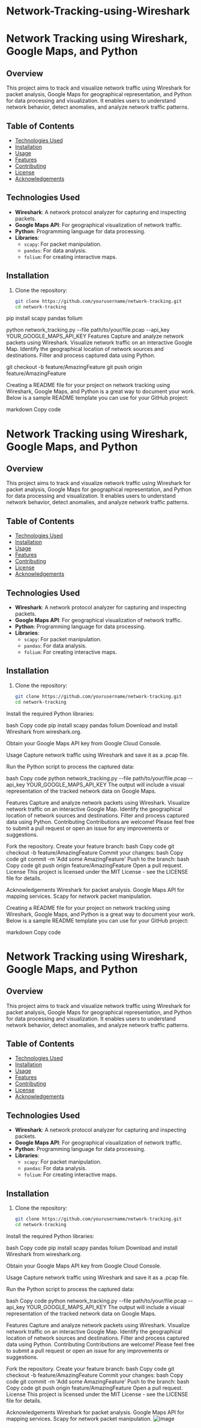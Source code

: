 # Network-Tracking-using-Wireshark
# Network Tracking using Wireshark, Google Maps, and Python

## Overview

This project aims to track and visualize network traffic using Wireshark for packet analysis, Google Maps for geographical representation, and Python for data processing and visualization. It enables users to understand network behavior, detect anomalies, and analyze network traffic patterns.

## Table of Contents

- [Technologies Used](#technologies-used)
- [Installation](#installation)
- [Usage](#usage)
- [Features](#features)
- [Contributing](#contributing)
- [License](#license)
- [Acknowledgements](#acknowledgements)

## Technologies Used

- **Wireshark**: A network protocol analyzer for capturing and inspecting packets.
- **Google Maps API**: For geographical visualization of network traffic.
- **Python**: Programming language for data processing.
- **Libraries**:
  - `scapy`: For packet manipulation.
  - `pandas`: For data analysis.
  - `folium`: For creating interactive maps.

## Installation

1. Clone the repository:
   ```bash
   git clone https://github.com/yourusername/network-tracking.git
   cd network-tracking
pip install scapy pandas folium

python network_tracking.py --file path/to/your/file.pcap --api_key YOUR_GOOGLE_MAPS_API_KEY
Features
Capture and analyze network packets using Wireshark.
Visualize network traffic on an interactive Google Map.
Identify the geographical location of network sources and destinations.
Filter and process captured data using Python.



git checkout -b feature/AmazingFeature
git push origin feature/AmazingFeature

Creating a README file for your project on network tracking using Wireshark, Google Maps, and Python is a great way to document your work. Below is a sample README template you can use for your GitHub project:

markdown
Copy code
# Network Tracking using Wireshark, Google Maps, and Python

## Overview

This project aims to track and visualize network traffic using Wireshark for packet analysis, Google Maps for geographical representation, and Python for data processing and visualization. It enables users to understand network behavior, detect anomalies, and analyze network traffic patterns.

## Table of Contents

- [Technologies Used](#technologies-used)
- [Installation](#installation)
- [Usage](#usage)
- [Features](#features)
- [Contributing](#contributing)
- [License](#license)
- [Acknowledgements](#acknowledgements)

## Technologies Used

- **Wireshark**: A network protocol analyzer for capturing and inspecting packets.
- **Google Maps API**: For geographical visualization of network traffic.
- **Python**: Programming language for data processing.
- **Libraries**:
  - `scapy`: For packet manipulation.
  - `pandas`: For data analysis.
  - `folium`: For creating interactive maps.

## Installation

1. Clone the repository:
   ```bash
   git clone https://github.com/yourusername/network-tracking.git
   cd network-tracking
Install the required Python libraries:

bash
Copy code
pip install scapy pandas folium
Download and install Wireshark from wireshark.org.

Obtain your Google Maps API key from Google Cloud Console.

Usage
Capture network traffic using Wireshark and save it as a .pcap file.

Run the Python script to process the captured data:

bash
Copy code
python network_tracking.py --file path/to/your/file.pcap --api_key YOUR_GOOGLE_MAPS_API_KEY
The output will include a visual representation of the tracked network data on Google Maps.

Features
Capture and analyze network packets using Wireshark.
Visualize network traffic on an interactive Google Map.
Identify the geographical location of network sources and destinations.
Filter and process captured data using Python.
Contributing
Contributions are welcome! Please feel free to submit a pull request or open an issue for any improvements or suggestions.

Fork the repository.
Create your feature branch:
bash
Copy code
git checkout -b feature/AmazingFeature
Commit your changes:
bash
Copy code
git commit -m 'Add some AmazingFeature'
Push to the branch:
bash
Copy code
git push origin feature/AmazingFeature
Open a pull request.
License
This project is licensed under the MIT License - see the LICENSE file for details.

Acknowledgements
Wireshark for packet analysis.
Google Maps API for mapping services.
Scapy for network packet manipulation.




Creating a README file for your project on network tracking using Wireshark, Google Maps, and Python is a great way to document your work. Below is a sample README template you can use for your GitHub project:

markdown
Copy code
# Network Tracking using Wireshark, Google Maps, and Python

## Overview

This project aims to track and visualize network traffic using Wireshark for packet analysis, Google Maps for geographical representation, and Python for data processing and visualization. It enables users to understand network behavior, detect anomalies, and analyze network traffic patterns.

## Table of Contents

- [Technologies Used](#technologies-used)
- [Installation](#installation)
- [Usage](#usage)
- [Features](#features)
- [Contributing](#contributing)
- [License](#license)
- [Acknowledgements](#acknowledgements)

## Technologies Used

- **Wireshark**: A network protocol analyzer for capturing and inspecting packets.
- **Google Maps API**: For geographical visualization of network traffic.
- **Python**: Programming language for data processing.
- **Libraries**:
  - `scapy`: For packet manipulation.
  - `pandas`: For data analysis.
  - `folium`: For creating interactive maps.

## Installation

1. Clone the repository:
   ```bash
   git clone https://github.com/yourusername/network-tracking.git
   cd network-tracking
Install the required Python libraries:

bash
Copy code
pip install scapy pandas folium
Download and install Wireshark from wireshark.org.

Obtain your Google Maps API key from Google Cloud Console.

Usage
Capture network traffic using Wireshark and save it as a .pcap file.

Run the Python script to process the captured data:

bash
Copy code
python network_tracking.py --file path/to/your/file.pcap --api_key YOUR_GOOGLE_MAPS_API_KEY
The output will include a visual representation of the tracked network data on Google Maps.

Features
Capture and analyze network packets using Wireshark.
Visualize network traffic on an interactive Google Map.
Identify the geographical location of network sources and destinations.
Filter and process captured data using Python.
Contributing
Contributions are welcome! Please feel free to submit a pull request or open an issue for any improvements or suggestions.

Fork the repository.
Create your feature branch:
bash
Copy code
git checkout -b feature/AmazingFeature
Commit your changes:
bash
Copy code
git commit -m 'Add some AmazingFeature'
Push to the branch:
bash
Copy code
git push origin feature/AmazingFeature
Open a pull request.
License
This project is licensed under the MIT License - see the LICENSE file for details.

Acknowledgements
Wireshark for packet analysis.
Google Maps API for mapping services.
Scapy for network packet manipulation.
![image](https://github.com/user-attachments/assets/91fe75b6-0b25-402b-9efa-e5ffadb551d2)


